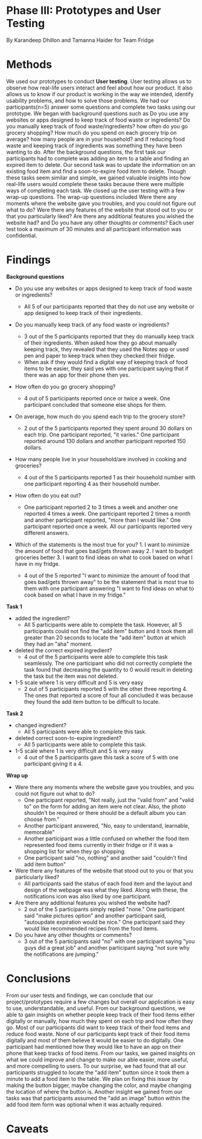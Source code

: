 # Phase III: Prototypes and User Testing

By Karandeep Dhillon and Tamanna Haider for Team Fridge


# Methods
We used our prototypes to conduct **User testing**. User testing allows us to observe how real-life users interact and feel about how our product. It also allows us to know if our product is working in the way we intended, identify usability problems, and how to solve those problems. We had our participants(n=5) answer some questions and complete two tasks using our prototype. We began with background questions such as Do you use any websites or apps designed to keep track of food waste or ingredients? Do you manually keep track of food waste/ingredients? how often do you go grocery shopping? How much do you spend on each grocery trip on average? how many people are in your household? and if reducing food waste and keeping track of ingredients was something they have been wanting to do. After the background questions, the first task our participants had to complete was adding an item to a table and finding an expired item to delete. Our second task was to update the information on an existing food item and find a soon-to-expire food item to delete. Though these tasks seem similar and simple, we gained valuable insights into how real-life users would complete these tasks because there were multiple ways of completing each task. We closed up the user testing with a few wrap-up questions. The wrap-up questions included Were there any moments where the website gave you troubles, and you could not figure out what to do? Were there any features of the website that stood out to you or that you particularly liked? Are there any additional features you wished the website had? and Do you have any other thoughts or comments? Each user test took a maximum of 30 minutes and all participant information was confidential. 

# Findings
**Background questions**
* Do you use any websites or apps designed to keep track of food waste or ingredients? 
  * All 5 of our participants reported that they do not use any website or app designed to keep track of their ingredients. 
 
* Do you manually keep track of any food waste or ingredients?
  * 3 out of the 5 participants reported that they do manually keep track of their ingredients. When asked how they go about manually keeping track, they revealed that they used the Notes app or used pen and paper to keep track when they checked their fridge.
  * When ask if they would find a digital way of keeping track of food items to be easier, they said yes with one participant saying that if there was an app for their phone then yes. 
* How often do you go grocery shopping?
  * 4 out of 5 participants reported once or twice a week. One participant concluded that someone else shops for them. 
* On average, how much do you spend each trip to the grocery store?
  * 2 out of the 5 participants reported they spent around 30 dollars on each trip. One participant reported, "it varies." One participant reported around 130 dollars and another participant reported 150 dollars. 
* How many people live in your household/are involved in cooking and groceries?
  * 4 out of the 5 participants reported 1 as their household number with one participant reporting 4 as their household number.
* How often do you eat out?
  * One participant reported 2 to 3 times a week and another one reported 4 times a week. One participant reported 2 times a month and another participant reported, "more than I would like." One participant reported once a week. All our participants reported very different answers. 
* Which of the statements is the most true for you? 1. I want to minimize the amount of food that goes bad/gets thrown away 2. I want to budget groceries better 3. I want to find ideas on what to cook based on what I have in my fridge.
  * 4 out of the 5 reported "I want to minimize the amount of food that goes bad/gets thrown away" to be the statement that is most true to them with one participant answering "I want to find ideas on what to cook based on what I have in my fridge."
 
 **Task 1** 
 * added the ingredient?
     * All 5 participants were able to complete the task. However, all 5 participants could not find the "add item" button and it took them all greater than 20 seconds to locate the "add item" button at which they had an "aha" moment. 
 * deleted the correct expired ingredient?
     * 4 out of the 5 participants were able to complete this task seamlessly. The one participant who did not correctly complete the task found that decreasing the quantity to 0 would result in deleting the task but the item was not deleted. 
 * 1-5 scale where 1 is very difficult and 5 is very easy
     * 2 out of 5 participants reported 5 with the other three reporting 4. The ones that reported a score of four all concluded it was because they found the add item button to be difficult to locate.
   
**Task 2** 
* changed ingredient?
  * All 5 participants were able to complete this task.
* deleted correct soon-to-expire ingredient?
  * All 5 participants were able to complete this task.
* 1-5 scale where 1 is very difficult and 5 is very easy
  * 4 out of the 5 participants gave this task a score of 5 with one participant giving it a 4.

**Wrap up**
* Were there any moments where the website gave you troubles, and you could not figure out what to do?
   * One participant reported, "Not really, just the "valid from" and "valid to" on the form for adding an item were not clear. Also, the photo shouldn't be required or there should be a default album you can choose from."
   * Another participant answered, "No, easy to understand, learnable, memorable"
   * Another participant was a little confused on whether the food item represented food items currently in their fridge or if it was a shopping list for when they go shopping
   * One participant said "no, nothing" and another said "couldn't find add item button"
* Were there any features of the website that stood out to you or that you particularly liked?
   * All participants said the status of each food item and the layout and design of the webpage was what they liked. Along with these, the notifications icon was also liked by one participant.
* Are there any additional features you wished the website had?
  * 2 out of the 5 participants simply replied "none." One participant said "make pictures option" and another participant said, "autoupdate expiration would be nice." One participant said they would like recommended recipes from the food items. 
* Do you have any other thoughts or comments?
  * 3 out of the 5 participants said "no" with one participant saying "you guys did a great job" and another participant saying "not sure why the notifications are jumping."
  
# Conclusions
From our user tests and findings, we can conclude that our project/prototypes require a few changes but overall our application is easy to use, understandable, and useful. From our background questions, we able to gain insights on whether people keep track of their food items either digitally or manually, how much they spent on each trip and how often they go. Most of our participants did want to keep track of their food items and reduce food waste. None of our participants kept track of their food items digitally and most of them believe it would be easier to do digitally. One participant had mentioned how they would like to have an app on their phone that keep tracks of food items. From our tasks, we gained insights on what we could improve and change to make our able easier, more useful, and more compelling to users. To our surprise, we had found that all our participants struggled to locate the "add item" button since it took them a minute to add a food item to the table. We plan on fixing this issue by making the button bigger, maybe changing the color, and maybe changing the location of where the button is. Another insight we gained from our tasks was that participants assumed the "add an image" button within the add food item form was optional when it was actually required. 
 

# Caveats
 
